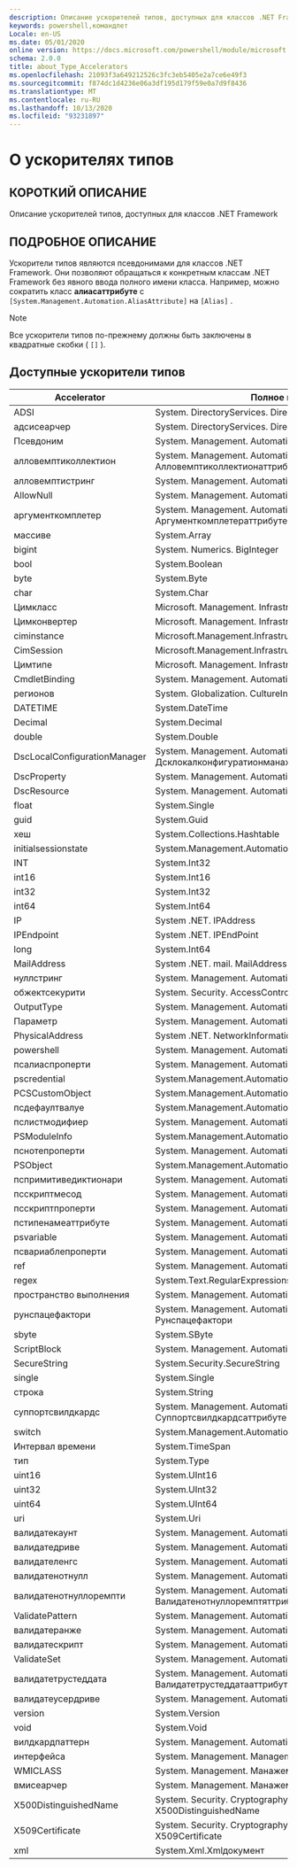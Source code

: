 ```yaml
---
description: Описание ускорителей типов, доступных для классов .NET Framework
keywords: powershell,командлет
Locale: en-US
ms.date: 05/01/2020
online version: https://docs.microsoft.com/powershell/module/microsoft.powershell.core/about/about_type_accelerators?view=powershell-5.1&WT.mc_id=ps-gethelp
schema: 2.0.0
title: about_Type_Accelerators
ms.openlocfilehash: 21093f3a649212526c3fc3eb5405e2a7ce6e49f3
ms.sourcegitcommit: f874dc1d4236e06a3df195d179f59e0a7d9f8436
ms.translationtype: MT
ms.contentlocale: ru-RU
ms.lasthandoff: 10/13/2020
ms.locfileid: "93231897"
---
```

# <a name="about-type-accelerators"></a>О ускорителях типов

## <a name="short-desription"></a>КОРОТКИЙ ОПИСАНИЕ
Описание ускорителей типов, доступных для классов .NET Framework

## <a name="long-description"></a>ПОДРОБНОЕ ОПИСАНИЕ

Ускорители типов являются псевдонимами для классов .NET Framework. Они позволяют обращаться к конкретным классам .NET Framework без явного ввода полного имени класса. Например, можно сократить класс **алиасаттрибуте** с `[System.Management.Automation.AliasAttribute]` на `[Alias]` .

> [!NOTE]
> Все ускорители типов по-прежнему должны быть заключены в квадратные скобки ( `[]` ).

## <a name="available-type-accelerators"></a>Доступные ускорители типов

|        Accelerator          |                           Полное имя класса                           |
|---------------------------- | ------------------------------------------------------------------- |
|ADSI                         | System. DirectoryServices. DirectoryEntry                             |
|адсисеарчер                 | System. DirectoryServices. DirectorySearcher                          |
|Псевдоним                        | System. Management. Automation. Алиасаттрибуте                         |
|алловемптиколлектион         | System. Management. Automation. Алловемптиколлектионаттрибуте          |
|алловемптистринг             | System. Management. Automation. Алловемптистрингаттрибуте              |
|AllowNull                    | System. Management. Automation. Алловнуллаттрибуте                     |
|аргументкомплетер            | System. Management. Automation. Аргументкомплетераттрибуте             |
|массиве                        | System.Array                                                        |
|bigint                       | System. Numerics. BigInteger                                          |
|bool                         | System.Boolean                                                      |
|byte                         | System.Byte                                                         |
|char                         | System.Char                                                         |
|Цимкласс                     | Microsoft. Management. Infrastructure. Цимкласс                        |
|Цимконвертер                 | Microsoft. Management. Infrastructure. Цимконвертер                    |
|ciminstance                  | Microsoft.Management.Infrastructure.CimInstance                     |
|CimSession                   | Microsoft.Management.Infrastructure.CimSession                      |
|Цимтипе                      | Microsoft. Management. Infrastructure. Цимтипе                         |
|CmdletBinding                | System. Management. Automation. Кмдлетбиндингаттрибуте                 |
|регионов                  | System. Globalization. CultureInfo                                    |
|DATETIME                     | System.DateTime                                                     |
|Decimal                      | System.Decimal                                                      |
|double                       | System.Double                                                       |
|DscLocalConfigurationManager | System. Management. Automation. Дсклокалконфигуратионманажераттрибуте  |
|DscProperty                  | System. Management. Automation. Дскпропертяттрибуте                   |
|DscResource                  | System. Management. Automation. Дскресаурцеаттрибуте                   |
|float                        | System.Single                                                       |
|guid                         | System.Guid                                                         |
|хеш                    | System.Collections.Hashtable                                        |
|initialsessionstate          | System.Management.Automation.Runspaces.IniТиалсессионстате          |
|INT                          | System.Int32                                                        |
|int16                        | System.Int16                                                        |
|int32                        | System.Int32                                                        |
|int64                        | System.Int64                                                        |
|IP                    | System .NET. IPAddress                                                |
|IPEndpoint                   | System .NET. IPEndPoint                                               |
|long                         | System.Int64                                                        |
|MailAddress                  | System .NET. mail. MailAddress                                         |
|нуллстринг                   | System. Management. Automation. Language. Нуллстринг                    |
|обжектсекурити               | System. Security. AccessControl. Обжектсекурити                        |
|OutputType                   | System. Management. Automation. Аутпуттипеаттрибуте                    |
|Параметр                    | System. Management. Automation. Параметераттрибуте                     |
|PhysicalAddress              | System .NET. NetworkInformation. PhysicalAddress                       |
|powershell                   | System. Management. Automation. PowerShell                             |
|псалиаспроперти              | System. Management. Automation. Псалиаспроперти                        |
|pscredential                 | System.Management.Automation.PSCredential                           |
|PCSCustomObject               | System.Management.Automation.PSObject                               |
|псдефаултвалуе               | System.Management.Automation.PSDЕфаултвалуеаттрибуте                |
|пслистмодифиер               | System. Management. Automation. Пслистмодифиер                         |
|PSModuleInfo                 | System.Management.Automation.PSModuleInfo                           |
|пснотепроперти               | System. Management. Automation. Пснотепроперти                         |
|PSObject                     | System.Management.Automation.PSObject                               |
|пспримитиведиктионари        | System. Management. Automation. Пспримитиведиктионари                  |
|псскриптмесод               | System. Management. Automation. Псскриптмесод                         |
|псскриптпроперти             | System. Management. Automation. Псскриптпроперти                       |
|пстипенамеаттрибуте          | System. Management. Automation. Пстипенамеаттрибуте                    |
|psvariable                   | System. Management. Automation. PSVariable                             |
|псвариаблепроперти           | System. Management. Automation. Псвариаблепроперти                     |
|ref                          | System. Management. Automation. Псреференце                            |
|regex                        | System.Text.RegularExpressions.Regex                                |
|пространство выполнения                     | System. Management. Automation. пространства выполнения                     |
|рунспацефактори              | System. Management. Automation. пространства выполнения. Рунспацефактори              |
|sbyte                        | System.SByte                                                        |
|ScriptBlock                  | System. Management. Automation. ScriptBlock                            |
|SecureString                 | System.Security.SecureString                                        |
|single                       | System.Single                                                       |
|строка                       | System.String                                                       |
|суппортсвилдкардс            | System. Management. Automation. Суппортсвилдкардсаттрибуте             |
|switch                       | System.Management.Automation.SwitchParameter                        |
|Интервал времени                     | System.TimeSpan                                                     |
|тип                         | System.Type                                                         |
|uint16                       | System.UInt16                                                       |
|uint32                       | System.UInt32                                                       |
|uint64                       | System.UInt64                                                       |
|uri                          | System.Uri                                                          |
|валидатекаунт                | System. Management. Automation. Валидатекаунтаттрибуте                 |
|валидатедриве                | System. Management. Automation. Валидатедривеаттрибуте                 |
|валидателенгс               | System. Management. Automation. Валидателенгсаттрибуте                |
|валидатенотнулл              | System. Management. Automation. Валидатенотнуллаттрибуте               |
|валидатенотнуллоремпти       | System. Management. Automation. Валидатенотнуллоремптяттрибуте        |
|ValidatePattern              | System. Management. Automation. Валидатепаттернаттрибуте               |
|валидатеранже                | System. Management. Automation. Валидатеранжеаттрибуте                 |
|валидатескрипт               | System. Management. Automation. Валидатескриптаттрибуте                |
|ValidateSet                  | System. Management. Automation. Валидатесетаттрибуте                   |
|валидатетрустеддата          | System. Management. Automation. Валидатетрустеддатааттрибуте           |
|валидатеусердриве            | System. Management. Automation. Валидатеусердривеаттрибуте             |
|version                      | System.Version                                                      |
|void                         | System.Void                                                         |
|вилдкардпаттерн              | System. Management. Automation. Вилдкардпаттерн                        |
|интерфейса                          | System. Management. ManagementObject                                  |
|WMICLASS                     | System. Management. Манажементкласс                                   |
|вмисеарчер                  | System. Management. Манажементобжектсеарчер                          |
|X500DistinguishedName        | System. Security. Cryptography. X509Certificates. X500DistinguishedName |
|X509Certificate              | System. Security. Cryptography. X509Certificates. X509Certificate       |
|xml                          | System.Xml.Xmlдокумент                                              |
